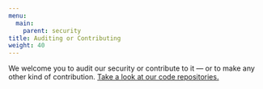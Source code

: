 ```yaml
---
menu:
  main:
    parent: security
title: Auditing or Contributing
weight: 40
---
```


We welcome you to audit our security or contribute to it — or to make any other kind of contribution. [Take a look at our code repositories.](https://docs.cloud.gov/ops/repos/)
